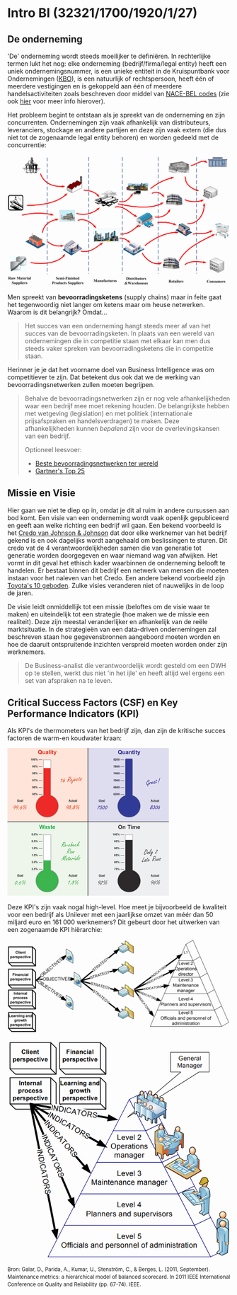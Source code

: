 # Intro BI (32321/1700/1920/1/27)

## De onderneming

'De' onderneming wordt steeds moeilijker te definiëren. In rechterlijke termen lukt het nog: elke onderneming (bedrijf/firma/legal entity) heeft een uniek ondernemingsnummer, is een unieke entiteit in de Kruispuntbank voor Ondernemingen ([KBO](https://economie.fgov.be/nl/themas/ondernemingen/kruispuntbank-van/diensten-voor-iedereen/kruispuntbank-van-0)), is een natuurlijk of rechtspersoon, heeft één of meerdere vestigingen en is gekoppeld aan één of meerdere handelsactiviteiten zoals beschreven door middel van [NACE-BEL codes](https://statbel.fgov.be/sites/default/files/Over_Statbel_FR/Nomenclaturen/NACE-BEL%202008_NL.pdf) (zie ook [hier](https://nl.wikipedia.org/wiki/NACE-code) voor meer info hierover).

Het probleem begint te ontstaan als je spreekt van de onderneming en zijn concurrenten. Ondernemingen zijn vaak afhankelijk van distributeurs, leveranciers, stockage en andere partijen en deze zijn vaak extern (die dus niet tot de zogenaamde legal entity behoren) en worden gedeeld met de concurrentie:

![Bevoorradingsketen](Media/Supply_Chain.png)

Men spreekt van **bevoorradingsketens** (supply chains) maar in feite gaat het tegenwoordig niet langer om ketens maar om heuse netwerken. Waarom is dit belangrijk? Omdat...

> Het succes van een onderneming hangt steeds meer af van het succes van de bevoorradingsketen. In plaats van een wereld van ondernemingen die in competitie staan met elkaar kan men dus steeds vaker spreken van bevoorradingsketens die in competitie staan.

Herinner je je dat het voorname doel van Business Intelligence was om competitiever te zijn. Dat betekent dus ook dat we de werking van bevoorradingsnetwerken zullen moeten begrijpen.

> Behalve de bevoorradingsnetwerken zijn er nog vele afhankelijkheden waar een bedrijf mee moet rekening houden. De belangrijkste hebben met wetgeving (legislation) en met politiek (internationale prijsafspraken en handelsverdragen) te maken. Deze afhankelijkheden kunnen *bepalend* zijn voor de overlevingskansen van een bedrijf.
>
> Optioneel leesvoer:
>
> - [Beste bevoorradingsnetwerken ter wereld](https://www.hollingsworthllc.com/best-supply-chains-companies-around-world/)
> - [Gartner's Top 25](https://www.gartner.com/en/supply-chain/research/supply-chain-top-25)

## Missie en Visie

Hier gaan we niet te diep op in, omdat je dit al ruim in andere cursussen aan bod komt. Een visie van een onderneming wordt vaak openlijk gepubliceerd en geeft aan welke richting een bedrijf wil gaan. Een bekend voorbeeld is het [Credo van Johnson & Johnson](https://www.jnj.com/credo/) dat door elke werknemer van het bedrijf gekend is en ook dagelijks wordt aangehaald om beslissingen te sturen. Dit credo vat de 4 verantwoordelijkheden samen die van generatie tot generatie worden doorgegeven en waar niemand wag van afwijken. Het vormt in dit geval het ethisch kader waarbinnen de onderneming belooft te handelen. Er bestaat binnen dit bedrijf een netwerk van mensen die moeten instaan voor het naleven van het Credo. Een andere bekend voorbeeld zijn [Toyota's 10 geboden](https://books.google.be/books?id=qzPoQgAACAAJ&dq=Ten+Commandments+of+Taiichi+Ohno&hl=nl&sa=X&ved=0ahUKEwjstd_ftMvkAhXKJFAKHfOlAAIQ6AEIKTAA). Zulke visies veranderen niet of nauwelijks in de loop de jaren.

De visie leidt onmiddellijk tot een missie (beloftes om de visie waar te maken) en uiteindelijk tot een strategie (hoe maken we de missie een realiteit). Deze zijn meestal veranderlijker en afhankelijk van de reële marktsituatie. In de strategieën van een data-driven ondernemingen zal beschreven staan hoe gegevensbronnen aangeboord moeten worden en hoe de daaruit ontspruitende inzichten verspreid moeten worden onder zijn werknemers.

> De Business-analist die verantwoordelijk wordt gesteld om een DWH op te stellen, werkt dus niet 'in het ijle' en heeft altijd wel ergens een set van afspraken na te leven.

## Critical Success Factors (CSF) en Key Performance Indicators (KPI)

Als KPI's de thermometers van het bedrijf zijn, dan zijn de kritische succes factoren de warm-en koudwater kraan:

![KPI are the thermometers of the enterprise](Media/KPI_thermometer.png)

Deze KPI's zijn vaak nogal high-level. Hoe meet je bijvoorbeeld de kwaliteit voor een bedrijf als Unilever met een jaarlijkse omzet van méér dan 50 miljard euro en 161 000 werknemers? Dit gebeurt door het uitwerken van een zogenaamde KPI hiërarchie:

![KPI Hiërarchie](Media/KPI_Hierarchy.png)

![KPI Hiërarchie 2](Media/KPI_Hierarchy_2.png)

<small>Bron: Galar, D., Parida, A., Kumar, U., Stenström, C., & Berges, L. (2011, September). Maintenance metrics: a hierarchical model of balanced scorecard. In 2011 IEEE International Conference on Quality and Reliability (pp. 67-74). IEEE.</small>
